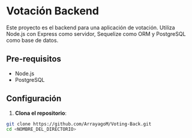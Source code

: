 # Votación Backend

Este proyecto es el backend para una aplicación de votación. Utiliza Node.js con Express como servidor, Sequelize como ORM y PostgreSQL como base de datos.

## Pre-requisitos

- Node.js
- PostgreSQL

## Configuración

1. **Clona el repositorio**:

```bash
git clone https://github.com/ArrayagoM/Voting-Back.git
cd <NOMBRE_DEL_DIRECTORIO>
